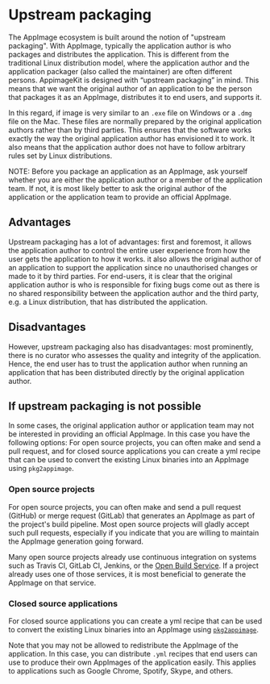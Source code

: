 # Upstream packaging

The AppImage ecosystem is built around the notion of "upstream packaging". With AppImage, typically the application author is who packages and distributes the application. This is different from the traditional Linux distribution model, where the application author and the application packager (also called the maintainer) are often different persons.
AppimageKit is designed with “upstream packaging” in mind. This means that we want the original author of an application to be the person that packages it as an AppImage, distributes it to end users, and supports it.

In this regard, if image is very similar to an `.exe` file on Windows or a `.dmg` file on the Mac. These files are normally prepared by the original application authors rather than by third parties. This ensures that the software works exactly the way the original application author has envisioned it to work. It also means that the application author does not have to follow arbitrary rules set by Linux distributions.

NOTE: Before you package an application as an AppImage, ask yourself whether you are either the application author or a member of the application team. If not, it is most likely better to ask the original author of the application or the application team to provide an official AppImage.

## Advantages

Upstream packaging has a lot of advantages:  first and foremost, it allows the application author to control the entire user experience from how the user gets the application to how it works. it also allows the original author of an application to support the application since no unauthorised changes or made to it by third parties. For end-users, it is clear that the original application author is who is responsible for fixing bugs come out as there is no shared responsibility between the application author and the third party, e.g. a Linux distribution, that has distributed the application.

## Disadvantages

However, upstream packaging also has disadvantages:  most prominently, there is no curator who assesses the quality and integrity of the application. Hence, the end user has to trust the application author when running an application that has been distributed directly by the original application author.

## If upstream packaging is not possible

In some cases, the original application author or application team may not be interested in providing an official AppImage. In this case you have the following options: For open source projects, you can often make and send a pull request, and for closed source applications you can create a yml recipe that can be used to convert the existing Linux binaries into an AppImage using `pkg2appimage`.

### Open source projects

For open source projects, you can often make and send a pull request (GitHub) or merge request (GitLab) that generates an AppImage as part of the project's build pipeline. Most open source projects will gladly accept such pull requests, especially if you indicate that you are willing to maintain the AppImage generation going forward.

Many open source projects already use continuous integration on systems such as Travis CI, GitLab CI, Jenkins, or the [Open Build Service](obs.html). If a project already uses one of those services, it is most beneficial to generate the AppImage on that service.

### Closed source applications

For closed source applications you can create a yml recipe that can be used to convert the existing Linux binaries into an AppImage using [`pkg2appimage`](pkg2appimage.md).

Note that you may not be allowed to redistribute the AppImage of the application. In this case, you can distribute `.yml` recipes that end users can use to produce their own AppImages of the application easily. This applies to applications such as Google Chrome, Spotify, Skype, and others.
